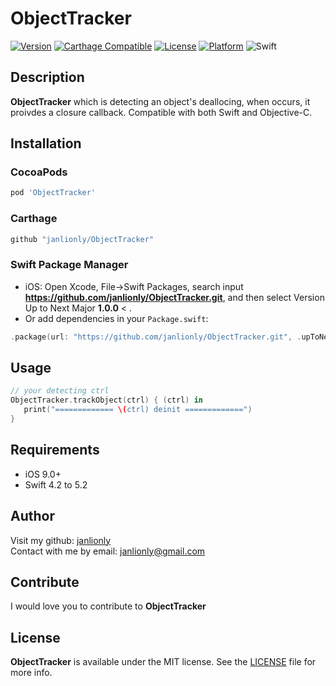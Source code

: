 # ObjectTracker

[![Version](https://img.shields.io/cocoapods/v/ObjectTracker.svg?style=flat)](https://cocoapods.org/pods/ObjectTracker)
[![Carthage Compatible](https://img.shields.io/badge/Carthage-compatible-4BC51D.svg?style=flat)](https://github.com/Carthage/Carthage)
[![License](https://img.shields.io/cocoapods/l/ObjectTracker.svg?style=flat)](https://github.com/janlionly/ObjectTracker/blob/master/LICENSE)
[![Platform](https://img.shields.io/cocoapods/p/ObjectTracker.svg?style=flat)](https://github.com/janlionly/ObjectTracker)
![Swift](https://img.shields.io/badge/%20in-swift%204.2-orange.svg)

## Description
**ObjectTracker** which is detecting an object's deallocing, when occurs, it proivdes a closure callback. Compatible with both Swift and Objective-C.

## Installation

### CocoaPods
```ruby
pod 'ObjectTracker'
```

### Carthage
```ruby
github "janlionly/ObjectTracker"
```

### Swift Package Manager
- iOS: Open Xcode, File->Swift Packages, search input **https://github.com/janlionly/ObjectTracker.git**, and then select Version Up to Next Major **1.0.0** < .
- Or add dependencies in your `Package.swift`:
```swift
.package(url: "https://github.com/janlionly/ObjectTracker.git", .upToNextMajor(from: "1.0.0")),
```

## Usage

```swift
// your detecting ctrl
ObjectTracker.trackObject(ctrl) { (ctrl) in
   print("============= \(ctrl) deinit =============")
}
```

## Requirements

- iOS 9.0+
- Swift 4.2 to 5.2

## Author

Visit my github: [janlionly](https://github.com/janlionly)<br>
Contact with me by email: janlionly@gmail.com

## Contribute

I would love you to contribute to **ObjectTracker**

## License

**ObjectTracker** is available under the MIT license. See the [LICENSE](https://github.com/janlionly/ObjectTracker/blob/master/LICENSE) file for more info.
